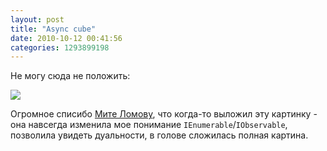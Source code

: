 ```yaml
---
layout: post
title: "Async cube"
date: 2010-10-12 00:41:56
categories: 1293899198
---
```

Не могу сюда не положить:

![]({{site.baseurl}}/images/async-cube.jpg)

Огромное списибо [Мите Ломову](https://twitter.com/mulambda), что когда-то выложил эту картинку - она навсегда изменила мое понимание `IEnumerable`/`IObservable`, позволила увидеть дуальности, в голове сложилась полная картина.